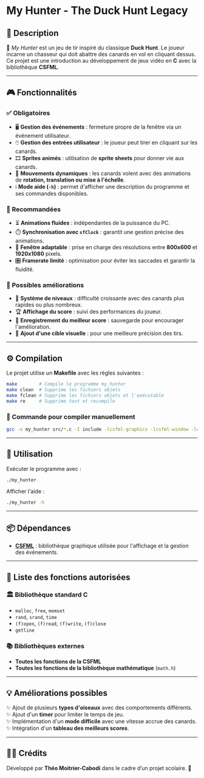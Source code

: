 # My Hunter - The Duck Hunt Legacy

## 📜 Description

🎯 *My Hunter* est un jeu de tir inspiré du classique **Duck Hunt**. Le joueur incarne un chasseur qui doit abattre des canards en vol en cliquant dessus. Ce projet est une introduction au développement de jeux vidéo en **C** avec la bibliothèque **CSFML**.

---

## 🎮 Fonctionnalités

### ✅ Obligatoires
- 🖥️ **Gestion des événements** : fermeture propre de la fenêtre via un événement utilisateur.
- 🖱️ **Gestion des entrées utilisateur** : le joueur peut tirer en cliquant sur les canards.
- 🎞️ **Sprites animés** : utilisation de **sprite sheets** pour donner vie aux canards.
- 🔄 **Mouvements dynamiques** : les canards volent avec des animations de **rotation, translation ou mise à l'échelle**.
- ℹ️ **Mode aide (`-h`)** : permet d'afficher une description du programme et ses commandes disponibles.

### 🚀 Recommandées
- ⏳ **Animations fluides** : indépendantes de la puissance du PC.
- ⏱️ **Synchronisation avec `sfClock`** : garantit une gestion précise des animations.
- 📏 **Fenêtre adaptable** : prise en charge des résolutions entre **800x600** et **1920x1080** pixels.
- 🎛️ **Framerate limité** : optimisation pour éviter les saccades et garantir la fluidité.

### 🌟 Possibles améliorations
- 🎯 **Système de niveaux** : difficulté croissante avec des canards plus rapides ou plus nombreux.
- 🏆 **Affichage du score** : suivi des performances du joueur.
- 💾 **Enregistrement du meilleur score** : sauvegarde pour encourager l'amélioration.
- 🎯 **Ajout d'une cible visuelle** : pour une meilleure précision des tirs.

---

## ⚙️ Compilation

Le projet utilise un **Makefile** avec les règles suivantes :

```sh
make        # Compile le programme my_hunter
make clean  # Supprime les fichiers objets
make fclean # Supprime les fichiers objets et l'exécutable
make re     # Supprime tout et recompile
```

### 🔧 Commande pour compiler manuellement

```sh
gcc -o my_hunter src/*.c -I include -lcsfml-graphics -lcsfml-window -lcsfml-system
```

---

## 🎯 Utilisation

Exécuter le programme avec :

```sh
./my_hunter
```

Afficher l'aide :

```sh
./my_hunter -h
```

---

## 📦 Dépendances

- [**CSFML**](https://www.sfml-dev.org/download/csfml/) : bibliothèque graphique utilisée pour l'affichage et la gestion des événements.

---

## 📜 Liste des fonctions autorisées

### 🏛 Bibliothèque standard C
- `malloc`, `free`, `memset`
- `rand`, `srand`, `time`
- `(f)open`, `(f)read`, `(f)write`, `(f)close`
- `getline`

### 📚 Bibliothèques externes
- **Toutes les fonctions de la CSFML**  
- **Toutes les fonctions de la bibliothèque mathématique** (`math.h`)  

---

## 💡 Améliorations possibles

✨ Ajout de plusieurs **types d'oiseaux** avec des comportements différents.  
✨ Ajout d'un **timer** pour limiter le temps de jeu.  
✨ Implémentation d'un **mode difficile** avec une vitesse accrue des canards.  
✨ Intégration d'un **tableau des meilleurs scores**.  

---

## 👨‍💻 Crédits

Développé par **Théo Moitrier-Cabodi** dans le cadre d’un projet scolaire. 🚀